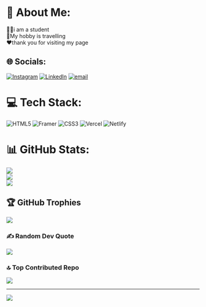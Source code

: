 # 💫 About Me:
🧑‍🎓i am a student<br>🍃My hobby is travelling<br>❤️thank you for visiting my page


## 🌐 Socials:
[![Instagram](https://img.shields.io/badge/Instagram-%23E4405F.svg?logo=Instagram&logoColor=white)](https://instagram.com/_pavan_05._/) [![LinkedIn](https://img.shields.io/badge/LinkedIn-%230077B5.svg?logo=linkedin&logoColor=white)](https://linkedin.com/in/pavana-25t) [![email](https://img.shields.io/badge/Email-D14836?logo=gmail&logoColor=white)](mailto:pavana25t@gmail.com) 

# 💻 Tech Stack:
![HTML5](https://img.shields.io/badge/html5-%23E34F26.svg?style=plastic&logo=html5&logoColor=white) ![Framer](https://img.shields.io/badge/Framer-black?style=plastic&logo=framer&logoColor=blue) ![CSS3](https://img.shields.io/badge/css3-%231572B6.svg?style=plastic&logo=css3&logoColor=white) ![Vercel](https://img.shields.io/badge/vercel-%23000000.svg?style=plastic&logo=vercel&logoColor=white) ![Netlify](https://img.shields.io/badge/netlify-%23000000.svg?style=plastic&logo=netlify&logoColor=#00C7B7)
# 📊 GitHub Stats:
![](https://github-readme-stats.vercel.app/api?username=pavana05&theme=dark&hide_border=true&include_all_commits=true&count_private=false)<br/>
![](https://nirzak-streak-stats.vercel.app/?user=pavana05&theme=dark&hide_border=true)<br/>
![](https://github-readme-stats.vercel.app/api/top-langs/?username=pavana05&theme=dark&hide_border=true&include_all_commits=true&count_private=false&layout=compact)

## 🏆 GitHub Trophies
![](https://github-profile-trophy.vercel.app/?username=pavana05&theme=aura&no-frame=true&no-bg=false&margin-w=4)

### ✍️ Random Dev Quote
![](https://quotes-github-readme.vercel.app/api?type=horizontal&theme=radical)

### 🔝 Top Contributed Repo
![](https://github-contributor-stats.vercel.app/api?username=pavana05&limit=5&theme=dark&combine_all_yearly_contributions=true)

---
[![](https://visitcount.itsvg.in/api?id=pavana05&icon=7&color=1)](https://visitcount.itsvg.in)

<!-- Proudly created with GPRM ( https://gprm.itsvg.in ) -->
